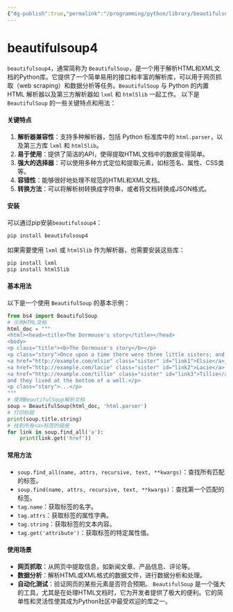 ```yaml
---
{"dg-publish":true,"permalink":"/programming/python/library/beautifulsoup4/","contentClasses":".content svg {width: 100%; height: auto;}"}
---
```



# beautifulsoup4

`beautifulsoup4`，通常简称为 `BeautifulSoup`，是一个用于解析HTML和XML文档的Python库。它提供了一个简单易用的接口和丰富的解析库，可以用于网页抓取（web scraping）和数据分析等任务。`BeautifulSoup` 与 Python 的内置 HTML 解析器以及第三方解析器如 `lxml` 和 `html5lib` 一起工作。 以下是 `BeautifulSoup` 的一些关键特点和用法：

#### 关键特点

1. **解析器兼容性**：支持多种解析器，包括 Python 标准库中的 `html.parser`，以及第三方库 `lxml` 和 `html5lib`。
2. **易于使用**：提供了简洁的API，使得提取HTML文档中的数据变得简单。
3. **强大的选择器**：可以使用多种方式定位和提取元素，如标签名、属性、CSS类等。
4. **容错性**：能够很好地处理不规范的HTML和XML文档。
5. **转换方法**：可以将解析树转换成字符串，或者将文档转换成JSON格式。

#### 安装

可以通过pip安装`beautifulsoup4`：

```bash
pip install beautifulsoup4
```

如果需要使用 `lxml` 或 `html5lib` 作为解析器，也需要安装这些库：

```bash
pip install lxml
pip install html5lib
```

#### 基本用法

以下是一个使用 `BeautifulSoup` 的基本示例：

```python
from bs4 import BeautifulSoup
# 示例HTML文档
html_doc = """
<html><head><title>The Dormouse's story</title></head>
<body>
<p class="title"><b>The Dormouse's story</b></p>
<p class="story">Once upon a time there were three little sisters; and their names were
<a href="http://example.com/elsie" class="sister" id="link1">Elsie</a>,
<a href="http://example.com/lacie" class="sister" id="link2">Lacie</a> and
<a href="http://example.com/tillie" class="sister" id="link3">Tillie</a>;
and they lived at the bottom of a well.</p>
<p class="story">...</p>
"""
# 使用BeautifulSoup解析文档
soup = BeautifulSoup(html_doc, 'html.parser')
# 打印标题
print(soup.title.string)
# 找到所有<a>标签的链接
for link in soup.find_all('a'):
    print(link.get('href'))
```

#### 常用方法

* `soup.find_all(name, attrs, recursive, text, **kwargs)`：查找所有匹配的标签。
* `soup.find(name, attrs, recursive, text, **kwargs)`：查找第一个匹配的标签。
* `tag.name`：获取标签的名字。
* `tag.attrs`：获取标签的属性字典。
* `tag.string`：获取标签的文本内容。
* `tag.get('attribute')`：获取标签的特定属性值。

#### 使用场景

* **网页抓取**：从网页中提取信息，如新闻文章、产品信息、评论等。
* **数据分析**：解析HTML或XML格式的数据文件，进行数据分析和处理。
* **自动化测试**：验证网页的某些元素是否符合预期。 `BeautifulSoup` 是一个强大的工具，尤其是在处理HTML文档时，它为开发者提供了极大的便利。它的简单性和灵活性使其成为Python社区中最受欢迎的库之一。